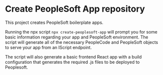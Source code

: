 # Create PeopleSoft App repository

This project creates PeopleSoft boilerplate apps.

Running the npx script `npx create-peoplesoft-app` will prompt you for some basic information regarding your app and PeopleSoft environment. The script will generate all of the necessary PeopleCode and PeopleSoft objects to serve your app from an IScript endpoint.

The script will also generate a basic frontend React app with a build configuration that generates the required .js files to be deployed to Peoplesoft.